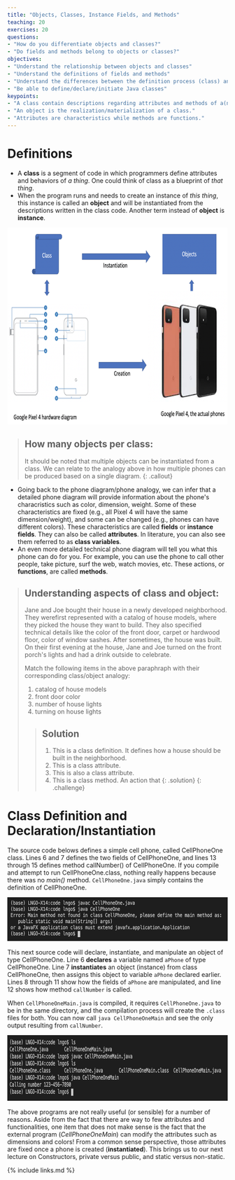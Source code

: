 ```yaml
---
title: "Objects, Classes, Instance Fields, and Methods"
teaching: 20
exercises: 20
questions:
- "How do you differentiate objects and classes?"
- "Do fields and methods belong to objects or classes?"
objectives:
- "Understand the relationship between objects and classes"
- "Understand the definitions of fields and methods"
- "Understand the differences between the definition process (class) and declaration/instantiation (object) process"
- "Be able to define/declare/initiate Java classes"
keypoints:
- "A class contain descriptions regarding attributes and methods of a(n) event/thing/..."
- "An object is the realization/materialization of a class."
- "Attributes are characteristics while methods are functions."
---
```


# Definitions

- A **class** is a segment of code in which programmers define attributes and behaviors of *a thing*. One could think of class as a blueprint of *that thing*. 
- When the program runs and needs to create an instance of *this thing*, this instance is called an **object** and will be instantiated from the descriptions written in the class code. Another term instead of **object** is **instance**. 

<img src="../assets/fig/class_object.png" alt="Analogy about the relationship between class and object: a phone hardware diagram and the actual phones" style="height:450px">

> ## How many objects per class:
> It should be noted that multiple objects can be instantiated from a class. 
> We can relate to the analogy above in how multiple phones can be produced 
> based on a single diagram. 
{: .callout}

- Going back to the phone diagram/phone analogy, we can infer that a detailed phone diagram will provide information about the phone's characristics such as color, dimension, weight. Some of these characteristics are fixed (e.g., all Pixel 4 will have the same dimension/weight), and some can be changed (e.g., phones 
can have different colors). These characteristics are called **fields** or **instance fields**. They can also be called **attributes**. In literature,
you can also see them referred to as **class variables**. 
- An even more detailed technical phone diagram will tell you what this phone can do for you. For example, you can use the phone to call other people, take picture, surf the web, watch movies, etc. These actions, or **functions**, are called **methods**. 

> ## Understanding aspects of class and object:
> Jane and Joe bought their house in a newly developed neighborhood. 
> They werefirst represented with a catalog of house models, where they picked
> the house they want to build. They also specified technical details like 
> the color of the front door, carpet or hardwood floor, color of window sashes. 
> After sometimes, the house was built. On their first evening at the house, Jane
> and Joe turned on the front porch's lights and had a drink outside to celebrate. 
>
> Match the following items in the above paraphraph with their corresponding class/object
> analogy:
> 1. catalog of house models
> 2. front door color
> 3. number of house lights
> 4. turning on house lights
>
> > ## Solution
> >  1. This is a class definition. It defines how a house should be built in the neighborhood. 
> >  2. This is a class attribute. 
> >  3. This is also a class attribute. 
> >  4. This is a class method. An action that 
> {: .solution}
{: .challenge}


# Class Definition and Declaration/Instantiation

The source code belows defines a simple cell phone, called CellPhoneOne class. Lines 6 and 7 defines
the two fields of CellPhoneOne, and lines 13 through 15 defines method callNumber() of CellPhoneOne. 
If you compile and attempt to run CellPhoneOne.class, nothing really happens because there was no
*main()* method. `CellPhoneOne.java` simply contains the definition of CellPhoneOne. 

<script src="https://gist.github.com/linhbngo/d4dcf56c9d764b7f444e1452fcddc045.js?file=CellPhoneOne.java"></script>

<img src="../assets/fig/CellPhoneOne.png" alt="Compile and run CellPhoneOne" style="height:100px">

This next source code will declare, instantiate, and manipulate an object of type CellPhoneOne. Line 6 **declares**
a variable named `aPhone` of type CellPhoneOne. Line 7 **instantiates** an object (instance) from class CellPhoneOne,
then assigns this object to variable `aPhone` declared earlier. Lines 8 through 11 show how the fields of `aPhone`
are manipulated, and line 12 shows how method `callNumber` is called. 

<script src="https://gist.github.com/linhbngo/d4dcf56c9d764b7f444e1452fcddc045.js?file=CellPhoneOneMain.java"></script>

When `CellPhoneOneMain.java` is compiled, it requires `CellPhoneOne.java` to be in the same directory, and the 
compilation process will create the `.class` files for both. You can now call `java CellPhoneOneMain` and see
the only output resulting from `callNumber`. 

<img src="../assets/fig/CellPhoneOneMain.png" alt="Compile and run CellPhoneOneMain" style="height:150px">

The above programs are not really useful (or sensible) for a number of reasons. Aside from the fact that there
are way to few attributes and functionalities, one item that does not make sense is the fact that the external program (*CellPhoneOneMain*)
can modify the attributes such as dimensions and colors! From a common sense perspective, those attributes are
fixed once a phone is created (**instantiated**). This brings us to our next lecture on Constructors, private versus public, 
and static versus non-static. 

{% include links.md %}
